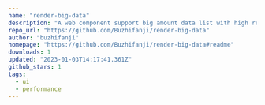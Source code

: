 ```yaml
---
name: "render-big-data"
description: "A web component support big amount data list with high render performance and efficient."
repo_url: "https://github.com/Buzhifanji/render-big-data"
author: "buzhifanji"
homepage: "https://github.com/Buzhifanji/render-big-data#readme"
downloads: 1
updated: "2023-01-03T14:17:41.361Z"
github_stars: 1
tags: 
  - ui
  - performance
---
```

